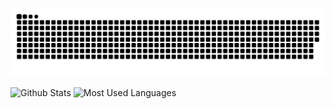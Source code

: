 ![](https://raw.githubusercontent.com/marvinSpring/marvinSpring/main/assets/github-contribution-grid-snake.svg)

![Github Stats](https://github-readme-stats.vercel.app/api?username=marvinSpring&show_icons=true&theme=dark&count_private=true)
![Most Used Languages](https://github-readme-stats.vercel.app/api/top-langs/?username=marvinSpring&theme=dark&layout=compact)
